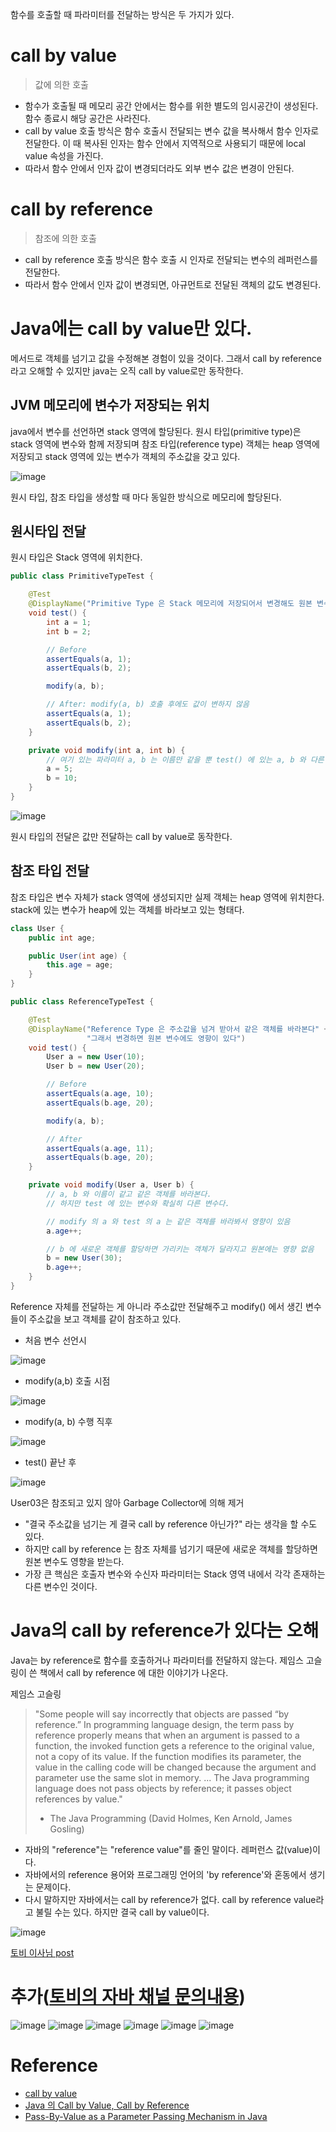 함수를 호출할 때 파라미터를 전달하는 방식은 두 가지가 있다.

# call by value

> 값에 의한 호출

- 함수가 호출될 때 메모리 공간 안에서는 함수를 위한 별도의 임시공간이 생성된다. 함수 종료시 해당 공간은 사라진다.
- call by value 호출 방식은 함수 호출시 전달되는 변수 값을 복사해서 함수 인자로 전달한다. 이 때 복사된 인자는 함수 안에서 지역적으로 사용되기 때문에 local value 속성을 가진다.
- 따라서 함수 안에서 인자 값이 변경되더라도 외부 변수 값은 변경이 안된다.

# call by reference

> 참조에 의한 호출

- call by reference 호출 방식은 함수 호출 시 인자로 전달되는 변수의 레퍼런스를 전달한다.
- 따라서 함수 안에서 인자 값이 변경되면, 아규먼트로 전달된 객체의 값도 변경된다.


# Java에는 call by value만 있다.

메서드로 객체를 넘기고 값을 수정해본 경험이 있을 것이다. 그래서 call by reference라고 오해할 수 있지만 java는 오직 call by value로만 동작한다.


## JVM 메모리에 변수가 저장되는 위치

java에서 변수를 선언하면 stack 영역에 할당된다. 원시 타입(primitive type)은 stack 영역에 변수와 함께 저장되며 참조 타입(reference type) 객체는 heap 영역에 저장되고 stack 영역에 있는 변수가 객체의 주소값을 갖고 있다.

![image](https://user-images.githubusercontent.com/66561524/192078776-9c741e91-2058-4163-8bad-b6a2b73b7e19.png)

원시 타입, 참조 타입을 생성할 때 마다 동일한 방식으로 메모리에 할당된다.

## 원시타입 전달

원시 타입은 Stack 영역에 위치한다.

```java
public class PrimitiveTypeTest {

    @Test
    @DisplayName("Primitive Type 은 Stack 메모리에 저장되어서 변경해도 원본 변수에 영향이 없다")
    void test() {
        int a = 1;
        int b = 2;

        // Before
        assertEquals(a, 1);
        assertEquals(b, 2);

        modify(a, b);

        // After: modify(a, b) 호출 후에도 값이 변하지 않음
        assertEquals(a, 1);
        assertEquals(b, 2);
    }

    private void modify(int a, int b) {
        // 여기 있는 파라미터 a, b 는 이름만 같을 뿐 test() 에 있는 a, b 와 다른 변수
        a = 5;
        b = 10;
    }
}
```

![image](https://user-images.githubusercontent.com/66561524/192078886-938d21d6-54db-4c5c-a8a8-048b720b23f3.png)

원시 타입의 전달은 값만 전달하는 call by value로 동작한다.

## 참조 타입 전달

참조 타입은 변수 자체가 stack 영역에 생성되지만 실제 객체는 heap 영역에 위치한다.
stack에 있는 변수가 heap에 있는 객체를 바라보고 있는 형태다.

```java
class User {
    public int age;

    public User(int age) {
        this.age = age;
    }
}

public class ReferenceTypeTest {

    @Test
    @DisplayName("Reference Type 은 주소값을 넘겨 받아서 같은 객체를 바라본다" +
                 "그래서 변경하면 원본 변수에도 영향이 있다")
    void test() {
        User a = new User(10);
        User b = new User(20);

        // Before
        assertEquals(a.age, 10);
        assertEquals(b.age, 20);

        modify(a, b);

        // After
        assertEquals(a.age, 11);
        assertEquals(b.age, 20);
    }

    private void modify(User a, User b) {
        // a, b 와 이름이 같고 같은 객체를 바라본다.
        // 하지만 test 에 있는 변수와 확실히 다른 변수다.

        // modify 의 a 와 test 의 a 는 같은 객체를 바라봐서 영향이 있음
        a.age++;

        // b 에 새로운 객체를 할당하면 가리키는 객체가 달라지고 원본에는 영향 없음
        b = new User(30);
        b.age++;
    }
}
```

Reference 자체를 전달하는 게 아니라 주소값만 전달해주고 modify() 에서 생긴 변수들이 주소값을 보고 객체를 같이 참조하고 있다.

- 처음 변수 선언시

![image](https://user-images.githubusercontent.com/66561524/192078944-dd6d2afc-1237-4ee4-a961-9d9258ed7a2b.png)

- modify(a,b) 호출 시점

![image](https://user-images.githubusercontent.com/66561524/192078950-71e02e56-23b3-4537-ba1f-d0948cc1ac41.png)

- modify(a, b) 수행 직후

![image](https://user-images.githubusercontent.com/66561524/192078958-fd3aef95-ad8d-43ce-b0a4-73e098af4903.png)

- test() 끝난 후

![image](https://user-images.githubusercontent.com/66561524/192078971-764d2226-f312-45e4-b7e4-2a667eb3eb25.png)

User03은 참조되고 있지 않아 Garbage Collector에 의해 제거

- "결국 주소값을 넘기는 게 결국 call by reference 아닌가?" 라는 생각을 할 수도 있다.
- 하지만 call by reference 는 참조 자체를 넘기기 때문에 새로운 객체를 할당하면 원본 변수도 영향을 받는다.
- 가장 큰 핵심은 호출자 변수와 수신자 파라미터는 Stack 영역 내에서 각각 존재하는 다른 변수인 것이다.


# Java의 call by reference가 있다는 오해

Java는 by reference로 함수를 호출하거나 파라미터를 전달하지 않는다. 제임스 고슬링이 쓴 책에서 call by reference 에 대한 이야기가 나온다.

제임스 고슬링
> "Some people will say incorrectly that objects are passed “by reference.” In programming language design, the term pass by reference properly means that when an argument is passed to a function, the invoked function gets a reference to the original value, not a copy of its value. If the function modifies its parameter, the value in the calling code will be changed because the argument and parameter use the same slot in memory.
> ...
> The Java programming language does not pass objects by reference; it passes object references by value."
> - The Java Programming (David Holmes, Ken Arnold, James Gosling)

- 자바의 "reference"는 "reference value"를 줄인 말이다. 레퍼런스 값(value)이다.
- 자바에서의 reference 용어와 프로그래밍 언어의 'by reference'와 혼동에서 생기는 문제이다.
- 다시 말하지만 자바에서는 call by reference가 없다. call by reference value라고 불릴 수는 있다. 하지만 결국 call by value이다.

![image](https://user-images.githubusercontent.com/66561524/192079504-07bfdc66-f069-463d-a8fb-b8b07e0e78d4.png)

[토비 이사님 post](https://www.facebook.com/tobyilee/posts/10222585502760852) 

# 추가([토비의 자바 채널 문의내용](https://discord.com/channels/687618003717587011/1012262477016354888/1022874204682600459))

![image](https://user-images.githubusercontent.com/66561524/192079363-b429a674-0574-4b54-b872-cd166c1a5c47.png)
![image](https://user-images.githubusercontent.com/66561524/192079369-84c7ddaa-ebeb-4f69-b746-96aea08e21d1.png)
![image](https://user-images.githubusercontent.com/66561524/192079370-366ed77e-e497-44ec-8a7c-14ccc2e8b540.png)
![image](https://user-images.githubusercontent.com/66561524/192079373-2e195d01-c7f0-41a1-866d-19d706215a25.png)
![image](https://user-images.githubusercontent.com/66561524/192079247-e03c3bd7-e8b8-46ad-abb8-2a2b81d8f89e.png)
![image](https://user-images.githubusercontent.com/66561524/192079256-fdb18314-9bcc-4e24-94ca-8b0792bab3cf.png)

# Reference

- [call by value](https://coco-log.tistory.com/197)
- [Java 의 Call by Value, Call by Reference](https://bcp0109.tistory.com/360)
- [Pass-By-Value as a Parameter Passing Mechanism in Java](https://www.baeldung.com/java-pass-by-value-or-pass-by-reference)
